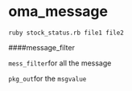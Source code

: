 # oma_message


`ruby stock_status.rb file1 file2`

####message_filter

`mess_filter`for all the message 

`pkg_out`for the `msgvalue`